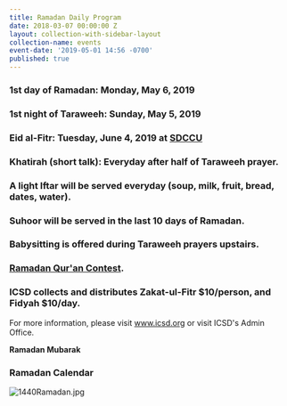 ```yaml
---
title: Ramadan Daily Program
date: 2018-03-07 00:00:00 Z
layout: collection-with-sidebar-layout
collection-name: events
event-date: '2019-05-01 14:56 -0700'
published: true
---
```


### 1st day of Ramadan: Monday, May 6, 2019  
### 1st night of Taraweeh: Sunday, May 5, 2019  
### Eid al-Fitr: Tuesday, June 4, 2019 at [SDCCU](http://www.icsd.org/events/eid-mubarak)
### Khatirah (short talk): Everyday after half of Taraweeh prayer.
### A light Iftar will be served everyday (soup, milk, fruit, bread, dates, water).
### Suhoor will be served in the last 10 days of Ramadan.
### Babysitting is offered during Taraweeh prayers upstairs.
### [Ramadan Qur'an Contest](http://www.icsd.org/events/quran-memorization-contest). 
### ICSD collects and distributes Zakat-ul-Fitr $10/person, and Fidyah $10/day.

For more information, please visit www.icsd.org or visit ICSD's Admin Office.

**Ramadan Mubarak**

### Ramadan Calendar
![1440Ramadan.jpg]({{site.baseurl}}/media/1440Ramadan.jpg)
